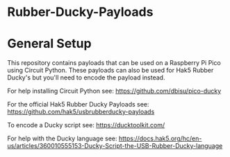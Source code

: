 # Rubber-Ducky-Payloads


# General Setup 
This repository contains payloads that can be used on a Raspberry Pi Pico using Circuit Python. These payloads can also be used for Hak5 Rubber Ducky's but you'll need to encode the payload instead.

For help installing Circuit Python see: https://github.com/dbisu/pico-ducky

For the official Hak5 Rubber Ducky Payloads see: https://github.com/hak5/usbrubberducky-payloads

To encode a Ducky script see: https://ducktoolkit.com/

For help with the Ducky language see: https://docs.hak5.org/hc/en-us/articles/360010555153-Ducky-Script-the-USB-Rubber-Ducky-language

